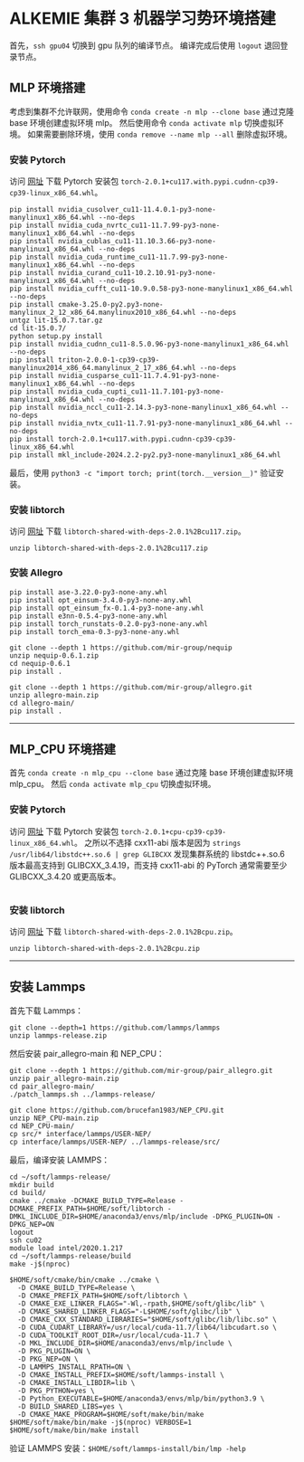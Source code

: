 
# ALKEMIE 集群 3 机器学习势环境搭建

首先，`ssh gpu04` 切换到 gpu 队列的编译节点。
编译完成后使用 `logout` 退回登录节点。

## MLP 环境搭建

考虑到集群不允许联网，使用命令 `conda create -n mlp --clone base` 通过克隆 base 环境创建虚拟环境 mlp。
然后使用命令 `conda activate mlp` 切换虚拟环境。
如果需要删除环境，使用 `conda remove --name mlp --all` 删除虚拟环境。

### 安装 Pytorch

访问 [网址](https://download.pytorch.org/whl/torch/) 下载 Pytorch 安装包 `torch-2.0.1+cu117.with.pypi.cudnn-cp39-cp39-linux_x86_64.whl`。

```
pip install nvidia_cusolver_cu11-11.4.0.1-py3-none-manylinux1_x86_64.whl --no-deps
pip install nvidia_cuda_nvrtc_cu11-11.7.99-py3-none-manylinux1_x86_64.whl --no-deps
pip install nvidia_cublas_cu11-11.10.3.66-py3-none-manylinux1_x86_64.whl --no-deps
pip install nvidia_cuda_runtime_cu11-11.7.99-py3-none-manylinux1_x86_64.whl --no-deps
pip install nvidia_curand_cu11-10.2.10.91-py3-none-manylinux1_x86_64.whl --no-deps
pip install nvidia_cufft_cu11-10.9.0.58-py3-none-manylinux1_x86_64.whl --no-deps
pip install cmake-3.25.0-py2.py3-none-manylinux_2_12_x86_64.manylinux2010_x86_64.whl --no-deps
untgz lit-15.0.7.tar.gz
cd lit-15.0.7/
python setup.py install
pip install nvidia_cudnn_cu11-8.5.0.96-py3-none-manylinux1_x86_64.whl --no-deps
pip install triton-2.0.0-1-cp39-cp39-manylinux2014_x86_64.manylinux_2_17_x86_64.whl --no-deps
pip install nvidia_cusparse_cu11-11.7.4.91-py3-none-manylinux1_x86_64.whl --no-deps
pip install nvidia_cuda_cupti_cu11-11.7.101-py3-none-manylinux1_x86_64.whl --no-deps
pip install nvidia_nccl_cu11-2.14.3-py3-none-manylinux1_x86_64.whl --no-deps
pip install nvidia_nvtx_cu11-11.7.91-py3-none-manylinux1_x86_64.whl --no-deps
pip install torch-2.0.1+cu117.with.pypi.cudnn-cp39-cp39-linux_x86_64.whl
pip install mkl_include-2024.2.2-py2.py3-none-manylinux1_x86_64.whl
```

最后，使用 `python3 -c "import torch; print(torch.__version__)"` 验证安装。

### 安装 libtorch

访问 [网址](https://download.pytorch.org/libtorch/cu117/) 下载 `libtorch-shared-with-deps-2.0.1%2Bcu117.zip`。

```
unzip libtorch-shared-with-deps-2.0.1%2Bcu117.zip
```

### 安装 Allegro

```
pip install ase-3.22.0-py3-none-any.whl
pip install opt_einsum-3.4.0-py3-none-any.whl
pip install opt_einsum_fx-0.1.4-py3-none-any.whl
pip install e3nn-0.5.4-py3-none-any.whl
pip install torch_runstats-0.2.0-py3-none-any.whl
pip install torch_ema-0.3-py3-none-any.whl
```

```
git clone --depth 1 https://github.com/mir-group/nequip
unzip nequip-0.6.1.zip
cd nequip-0.6.1
pip install .
```

```
git clone --depth 1 https://github.com/mir-group/allegro.git
unzip allegro-main.zip
cd allegro-main/
pip install .
```

---

## MLP_CPU 环境搭建

首先 `conda create -n mlp_cpu --clone base` 通过克隆 base 环境创建虚拟环境 mlp_cpu。
然后 `conda activate mlp_cpu` 切换虚拟环境。

### 安装 Pytorch

访问 [网址](https://download.pytorch.org/whl/torch/) 下载 Pytorch 安装包 `torch-2.0.1+cpu-cp39-cp39-linux_x86_64.whl`。
之所以不选择 cxx11-abi 版本是因为 `strings /usr/lib64/libstdc++.so.6 | grep GLIBCXX` 发现集群系统的 libstdc++.so.6 版本最高支持到 GLIBCXX_3.4.19，而支持 cxx11-abi 的 PyTorch 通常需要至少 GLIBCXX_3.4.20 或更高版本。

```

```

### 安装 libtorch

访问 [网址](https://download.pytorch.org/libtorch/cpu/) 下载 `libtorch-shared-with-deps-2.0.1%2Bcpu.zip`。

```
unzip libtorch-shared-with-deps-2.0.1%2Bcpu.zip
```

---

## 安装 Lammps

首先下载 Lammps：

```
git clone --depth=1 https://github.com/lammps/lammps
unzip lammps-release.zip
```

然后安装 pair_allegro-main 和 NEP_CPU：

```
git clone --depth 1 https://github.com/mir-group/pair_allegro.git
unzip pair_allegro-main.zip
cd pair_allegro-main/
./patch_lammps.sh ../lammps-release/
```

```
git clone https://github.com/brucefan1983/NEP_CPU.git
unzip NEP_CPU-main.zip
cd NEP_CPU-main/
cp src/* interface/lammps/USER-NEP/
cp interface/lammps/USER-NEP/ ../lammps-release/src/
```

最后，编译安装 LAMMPS：

```
cd ~/soft/lammps-release/
mkdir build
cd build/
cmake ../cmake -DCMAKE_BUILD_TYPE=Release -DCMAKE_PREFIX_PATH=$HOME/soft/libtorch -DMKL_INCLUDE_DIR=$HOME/anaconda3/envs/mlp/include -DPKG_PLUGIN=ON -DPKG_NEP=ON
logout
ssh cu02
module load intel/2020.1.217
cd ~/soft/lammps-release/build
make -j$(nproc)

$HOME/soft/cmake/bin/cmake ../cmake \
  -D CMAKE_BUILD_TYPE=Release \
  -D CMAKE_PREFIX_PATH=$HOME/soft/libtorch \
  -D CMAKE_EXE_LINKER_FLAGS="-Wl,-rpath,$HOME/soft/glibc/lib" \
  -D CMAKE_SHARED_LINKER_FLAGS="-L$HOME/soft/glibc/lib" \
  -D CMAKE_CXX_STANDARD_LIBRARIES="$HOME/soft/glibc/lib/libc.so" \
  -D CUDA_CUDART_LIBRARY=/usr/local/cuda-11.7/lib64/libcudart.so \
  -D CUDA_TOOLKIT_ROOT_DIR=/usr/local/cuda-11.7 \
  -D MKL_INCLUDE_DIR=$HOME/anaconda3/envs/mlp/include \
  -D PKG_PLUGIN=ON \
  -D PKG_NEP=ON \
  -D LAMMPS_INSTALL_RPATH=ON \
  -D CMAKE_INSTALL_PREFIX=$HOME/soft/lammps-install \
  -D CMAKE_INSTALL_LIBDIR=lib \
  -D PKG_PYTHON=yes \
  -D Python_EXECUTABLE=$HOME/anaconda3/envs/mlp/bin/python3.9 \
  -D BUILD_SHARED_LIBS=yes \
  -D CMAKE_MAKE_PROGRAM=$HOME/soft/make/bin/make
$HOME/soft/make/bin/make -j$(nproc) VERBOSE=1
$HOME/soft/make/bin/make install
```

验证 LAMMPS 安装：`$HOME/soft/lammps-install/bin/lmp -help`

